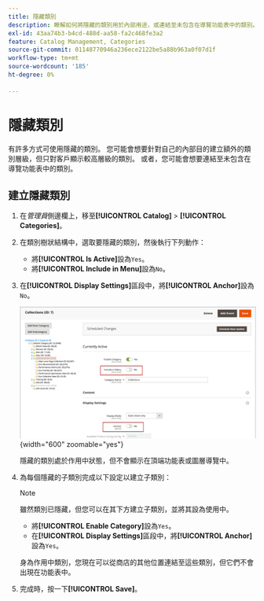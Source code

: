 ```yaml
---
title: 隱藏類別
description: 瞭解如何將隱藏的類別用於內部用途，或連結至未包含在導覽功能表中的類別。
exl-id: 43aa74b3-b4cd-488d-aa58-fa2c468fe3a2
feature: Catalog Management, Categories
source-git-commit: 01148770946a236ece2122be5a88b963a0f07d1f
workflow-type: tm+mt
source-wordcount: '185'
ht-degree: 0%

---
```


# 隱藏類別

有許多方式可使用隱藏的類別。 您可能會想要針對自己的內部目的建立額外的類別層級，但只對客戶顯示較高層級的類別。 或者，您可能會想要連結至未包含在導覽功能表中的類別。

## 建立隱藏類別

1. 在&#x200B;_管理員_&#x200B;側邊欄上，移至&#x200B;**[!UICONTROL Catalog]** > **[!UICONTROL Categories]**。

1. 在類別樹狀結構中，選取要隱藏的類別，然後執行下列動作：

   - 將&#x200B;**[!UICONTROL Is Active]**&#x200B;設為`Yes`。
   - 將&#x200B;**[!UICONTROL Include in Menu]**&#x200B;設為`No`。

1. 在&#x200B;**[!UICONTROL Display Settings]**&#x200B;區段中，將&#x200B;**[!UICONTROL Anchor]**&#x200B;設為`No`。

   ![隱藏的類別](./assets/hidden-categories.png){width="600" zoomable="yes"}

   隱藏的類別處於作用中狀態，但不會顯示在頂端功能表或圖層導覽中。

1. 為每個隱藏的子類別完成以下設定以建立子類別：

   >[!NOTE]
   >
   >雖然類別已隱藏，但您可以在其下方建立子類別，並將其設為使用中。

   - 將&#x200B;**[!UICONTROL Enable Category]**&#x200B;設為`Yes`。
   - 在&#x200B;**[!UICONTROL Display Settings]**&#x200B;區段中，將&#x200B;**[!UICONTROL Anchor]**&#x200B;設為`Yes`。

   身為作用中類別，您現在可以從商店的其他位置連結至這些類別，但它們不會出現在功能表中。

1. 完成時，按一下&#x200B;**[!UICONTROL Save]**。
